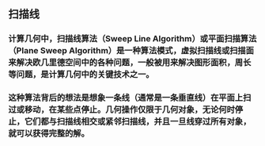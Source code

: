 ## 扫描线

### 计算几何中，扫描线算法（Sweep Line Algorithm）或平面扫描算法（Plane Sweep Algorithm）是一种算法模式，虚拟扫描线或扫描面来解决欧几里德空间中的各种问题，一般被用来解决图形面积，周长等问题，是计算几何中的关键技术之一。

### 这种算法背后的想法是想象一条线（通常是一条垂直线）在平面上扫过或移动，在某些点停止。几何操作仅限于几何对象，无论何时停止，它们都与扫描线相交或紧邻扫描线，并且一旦线穿过所有对象，就可以获得完整的解。